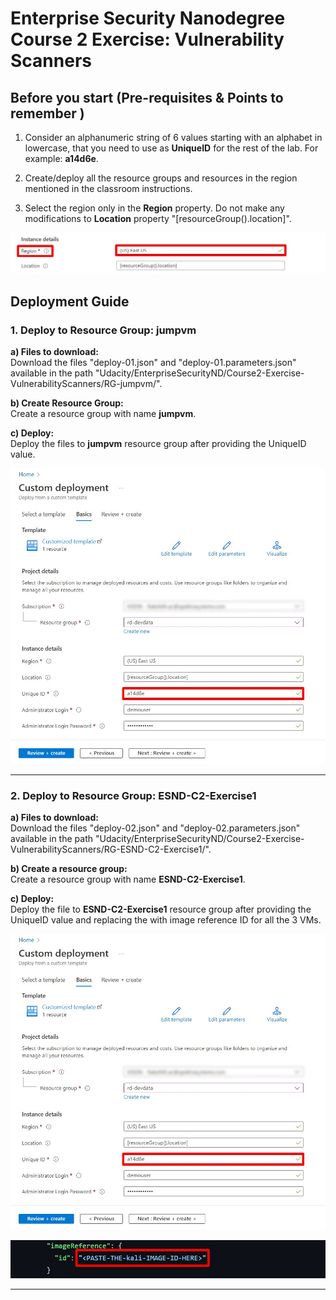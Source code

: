 # Enterprise Security Nanodegree Course 2 Exercise: Vulnerability Scanners

## Before you start (Pre-requisites & Points to remember )

1. Consider an alphanumeric string of 6 values starting with an alphabet in lowercase, that you need to use as **UniqueID** for the rest of the lab. For example: **a14d6e**.

2. Create/deploy all the resource groups and resources in the region mentioned in the classroom instructions.

3. Select the region only in the **Region** property. Do not make any modifications to **Location** property "[resourceGroup().location]". 

![Location Details](./media/Location-details.jpg)

## Deployment Guide

### 1. Deploy to Resource Group: jumpvm

**a) Files to download:** <br/>
Download the files "deploy-01.json" and "deploy-01.parameters.json" available in the path "Udacity/EnterpriseSecurityND/Course2-Exercise-VulnerabilityScanners/RG-jumpvm/".

**b) Create Resource Group:** <br/>
Create a resource group with name **jumpvm**.

**c) Deploy:** <br/>
Deploy the files to **jumpvm** resource group after providing the UniqueID value.

![UniqueID Details](./media/provide-uniqueid.jpg)


------------------------------------------------

### 2. Deploy to Resource Group: ESND-C2-Exercise1

**a) Files to download:** <br/>
Download the files "deploy-02.json" and "deploy-02.parameters.json" available in the path "Udacity/EnterpriseSecurityND/Course2-Exercise-VulnerabilityScanners/RG-ESND-C2-Exercise1/".

**b) Create a resource group:** <br/>
Create a resource group with name **ESND-C2-Exercise1**.

**c) Deploy:** <br/>
Deploy the file to **ESND-C2-Exercise1** resource group after providing the UniqueID value and replacing the <PASTE-THE-VmName-IMAGE-ID-HERE> with image reference ID for all the 3 VMs.

![UniqueID Details](./media/provide-uniqueid.jpg)


![Image reference ID](./media/img-reference.jpg)


-------------------------------------------------------------------------------
